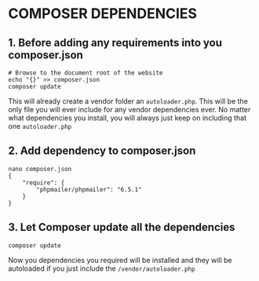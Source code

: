 # COMPOSER DEPENDENCIES

## 1. Before adding any requirements into you composer.json

```shell
# Browse to the document root of the website
echo "{}" >> composer.json
composer update
```

This will already create a vendor folder an `autoloader.php`. This will be the only file you will ever include for any vendor dependencies ever. No matter what dependencies you install, you will always just keep on including that one `autoloader.php`

## 2. Add dependency to composer.json

```shell
nano composer.json
{
    "require": {
        "phpmailer/phpmailer": "6.5.1"
    }
}
```

## 3. Let Composer update all the dependencies

```shell
composer update
```

Now you dependencies you required will be installed and they will be autoloaded if you just include the `/vendor/autoloader.php`
